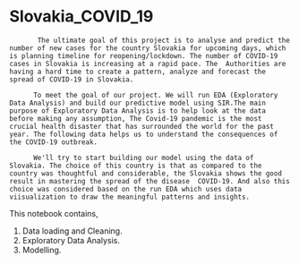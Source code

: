 # Slovakia_COVID_19
           The ultimate goal of this project is to analyse and predict the number of new cases for the country Slovakia for upcoming days, which is planning timeline for reopening/lockdown. The number of COVID-19 cases in Slovakia is increasing at a rapid pace. The  Authorities are having a hard time to create a pattern, analyze and forecast the spread of COVID-19 in Slovakia. 
           
          To meet the goal of our project. We will run EDA (Exploratory Data Analysis) and build our predictive model using SIR.The main purpose of Exploratory Data Analysis is to help look at the data before making any assumption, The Covid-19 pandemic is the most crucial health disaster that has surrounded the world for the past year. The following data helps us to understand the consequences of the COVID‐19 outbreak.
          
          We'll try to start building our model using the data of Slovakia. The choice of this country is that as compared to the country was thoughtful and considerable, the Slovakia shows the good result in mastering the spread of the disease  COVID-19. And also this choice was considered based on the run EDA which uses data viisualization to draw the meaningful patterns and insights.


This notebook contains,
1. Data loading and Cleaning.
2. Exploratory Data Analysis.
3. Modelling.

